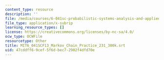 ```yaml
---
content_type: resource
description: ''
file: /media/courses/6-041sc-probabilistic-systems-analysis-and-applied-probability-fall-2013/47cddff69cef5f6dbec72902f4dfd70e_MIT6_041SCF13_Markov_Chain_Practice_231_300k.vtt
file_type: application/x-subrip
learning_resource_types: []
license: https://creativecommons.org/licenses/by-nc-sa/4.0/
ocw_type: OCWFile
resourcetype: Other
title: MIT6_041SCF13_Markov_Chain_Practice_231_300k.srt
uid: 47cddff6-9cef-5f6d-bec7-2902f4dfd70e
---
```

